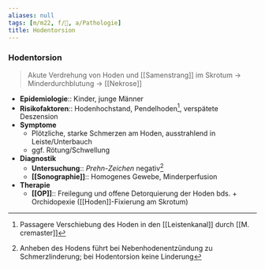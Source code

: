 ```yaml
---
aliases: null
tags: [m/m22, f/🍆, a/Pathologie]
title: Hodentorsion
---
```

### Hodentorsion
> Akute Verdrehung von Hoden und [[Samenstrang]] im Skrotum → Minderdurchblutung → [[Nekrose]]
- **Epidemiologie**:: Kinder, junge Männer
- **Risikofaktoren**:: Hodenhochstand, Pendelhoden[^1], verspätete Deszension
- **Symptome**
	- Plötzliche, starke Schmerzen am Hoden, ausstrahlend in Leiste/Unterbauch
	- ggf. Rötung/Schwellung
- **Diagnostik**
	- **Untersuchung**:: *Prehn-Zeichen* negativ[^2]
	- **[[Sonographie]]**:: Homogenes Gewebe, Minderperfusion
- **Therapie**
	- **[[OP]]**:: Freilegung und offene Detorquierung der Hoden bds. + Orchidopexie ([[Hoden]]-Fixierung am Skrotum)

[^1]: Passagere Verschiebung des Hoden in den [[Leistenkanal]] durch [[M. cremaster]]
[^2]: Anheben des Hodens führt bei Nebenhodenentzündung zu Schmerzlinderung; bei Hodentorsion keine Linderung